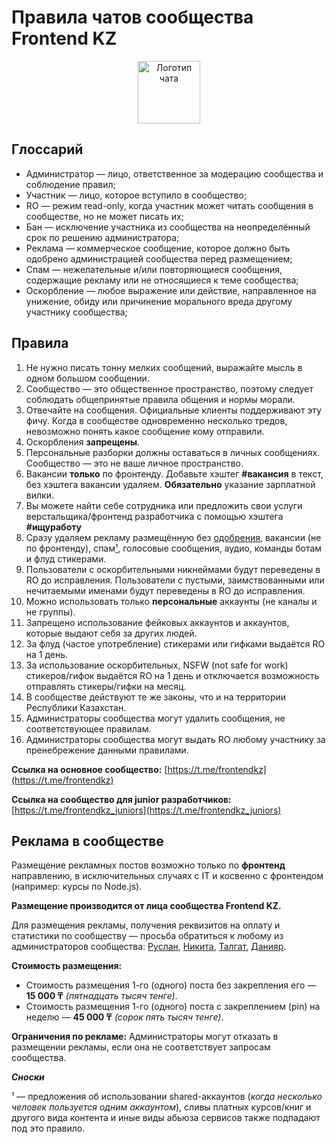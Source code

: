 # Правила чатов сообщества Frontend KZ

<p align="center"><img alt="Логотип чата" src="https://user-images.githubusercontent.com/1858708/165298374-b5fbc4dc-0782-4e8b-a6db-af78521e2f15.png" width="100"></p>

## Глоссарий

- Администратор — лицо, ответственное за модерацию сообщества и соблюдение правил;
- Участник — лицо, которое вступило в сообщество;
- RO — режим read-only, когда участник может читать сообщения в сообществе, но не может писать их;
- Бан — исключение участника из сообщества на неопределённый срок по решению администратора;
- Реклама — коммерческое сообщение, которое должно быть одобрено администрацией сообщества перед размещением;
- Спам — нежелательные и/или повторяющиеся сообщения, содержащие рекламу или не относящиеся к теме сообщества;
- Оскорбление — любое выражение или действие, направленное на унижение, обиду или причинение морального вреда другому участнику сообщества;

## Правила

1. Не нужно писать тонну мелких сообщений, выражайте мысль в одном большом сообщении.
2. Сообщество — это общественное пространство, поэтому следует соблюдать общепринятые правила общения и нормы морали.
3. Отвечайте на сообщения. Официальные клиенты поддерживают эту фичу. Когда
в сообществе одновременно несколько тредов, невозможно понять какое сообщение кому отправили.
4. Оскорбления **запрещены**.
5. Персональные разборки должны оставаться в личных сообщениях. Сообщество — это не ваше личное пространство.
6. Вакансии **только** по фронтенду. Добавьте хэштег **#вакансия** в текст, без хэштега вакансии удаляем. **Обязательно** указание зарплатной вилки.
7. Вы можете найти себе сотрудника или предложить свои услуги верстальщика/фронтенд разработчика с помощью хэштега **#ищуработу**
8. Сразу удаляем рекламу размещённую без [одобрения](#реклама-в-сообществе), вакансии (не по фронтенду), спам[¹](#adv-notice-1), голосовые сообщения, аудио, команды ботам и флуд стикерами.
9. Пользователи с оскорбительными никнеймами будут переведены в RO до исправления.
Пользователи с пустыми, заимствованными или нечитаемыми именами будут
переведены в RO до исправления.
10. Можно использовать только **персональные** аккаунты (не каналы и не группы).
11. Запрещено использование фейковых аккаунтов и аккаунтов, которые выдают себя за других людей.
12. За флуд (частое употребление) стикерами или гифками выдаётся RO на 1 день.
13. За использование оскорбительных, NSFW (not safe for work) стикеров/гифок выдаётся RO на 1 день и отключается возможность отправлять стикеры/гифки на месяц.
14. В сообществе действуют те же законы, что и на территории Республики Казахстан.
15. Администраторы сообщества могут удалить сообщения, не соответствующее правилам.
16. Администраторы сообщества могут выдать RO любому участнику за пренебрежение данными правилами.

**Ссылка на основное сообщество:** [https://t.me/frontendkz](https://t.me/frontendkz)

**Ссылка на сообщество для junior разработчиков:** [https://t.me/frontendkz_juniors](https://t.me/frontendkz_juniors)

## Реклама в сообществе

Размещение рекламных постов возможно только по **фронтенд** направлению, в исключительных случаях с IT и косвенно с фронтендом (например: курсы по Node.js).

**Размещение производится от лица сообщества Frontend KZ.**

Для размещения рекламы, получения реквизитов на оплату и статистики по сообществу — просьба обратиться к любому из администраторов сообщества: [Руслан](https://t.me/iamroose), [Никита](https://t.me/drugoi), [Талгат](https://t.me/talgautb), [Данияр](https://t.me/danalexson90).

**Стоимость размещения:**

- Стоимость размещения 1-го (одного) поста без закрепления его — **15 000 ₸** _(пятнадцать тысяч тенге)_.
- Стоимость размещения 1-го (одного) поста с закреплением (pin) на неделю — **45 000 ₸** _(сорок пять тысяч тенге)_.

**Ограничения по рекламе:**
Администраторы могут отказать в размещении рекламы, если она не соответствует запросам сообщества.

_**Сноски**_

¹<span id="adv-notice-1" /> — предложения об использовании shared-аккаунтов (_когда несколько человек пользуется одним аккаунтом_), сливы платных курсов/книг и другого вида контента и иные виды абьюза сервисов также подпадают под это правило.
